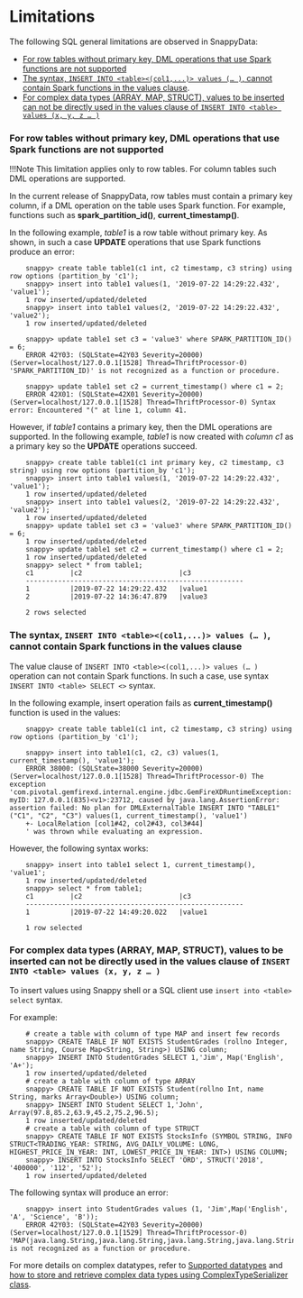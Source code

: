 # Limitations

The following SQL general limitations are observed in SnappyData:

*	[For row tables without primary key, DML operations that use Spark functions are not supported](#limitation1)
*	[The syntax, `INSERT INTO <table><(col1,...)> values (… )`, cannot contain Spark functions in the values clause](#limitation2).
*	[For complex data types (ARRAY, MAP, STRUCT), values to be inserted can not be directly used in the values clause of `INSERT INTO <table> values (x, y, z … )`](#limitation3)

<a id="limitation1"></a>
### For row tables without primary key, DML operations that use Spark functions are not supported

!!!Note
	This limitation applies only to row tables. For column tables such DML operations are supported.

In the current release of SnappyData, row tables must contain a primary key column, if a DML operation on the table uses Spark function. For example, functions such as **spark_partition_id()**, **current_timestamp()**.

In the following example, *table1* is a row table without primary key. As shown, in such a case **UPDATE** operations that use Spark functions produce an error:


        snappy> create table table1(c1 int, c2 timestamp, c3 string) using row options (partition_by 'c1');
        snappy> insert into table1 values(1, '2019-07-22 14:29:22.432', 'value1');
        1 row inserted/updated/deleted
        snappy> insert into table1 values(2, '2019-07-22 14:29:22.432', 'value2');
        1 row inserted/updated/deleted

        snappy> update table1 set c3 = 'value3' where SPARK_PARTITION_ID() = 6;
        ERROR 42Y03: (SQLState=42Y03 Severity=20000) (Server=localhost/127.0.0.1[1528] Thread=ThriftProcessor-0) 'SPARK_PARTITION_ID)' is not recognized as a function or procedure.

        snappy> update table1 set c2 = current_timestamp() where c1 = 2;
        ERROR 42X01: (SQLState=42X01 Severity=20000) (Server=localhost/127.0.0.1[1528] Thread=ThriftProcessor-0) Syntax error: Encountered "(" at line 1, column 41.

However, if *table1* contains a primary key, then the DML operations are supported. In the following example, *table1* is now created with *column c1* as a primary key so the **UPDATE** operations succeed. 

        snappy> create table table1(c1 int primary key, c2 timestamp, c3 string) using row options (partition_by 'c1');
        snappy> insert into table1 values(1, '2019-07-22 14:29:22.432', 'value1');
        1 row inserted/updated/deleted
        snappy> insert into table1 values(2, '2019-07-22 14:29:22.432', 'value2');
        1 row inserted/updated/deleted
        snappy> update table1 set c3 = 'value3' where SPARK_PARTITION_ID() = 6;
        1 row inserted/updated/deleted
        snappy> update table1 set c2 = current_timestamp() where c1 = 2;
        1 row inserted/updated/deleted
        snappy> select * from table1;
        c1         |c2                        |c3             
        ------------------------------------------------------
        1          |2019-07-22 14:29:22.432   |value1         
        2          |2019-07-22 14:36:47.879   |value3         

        2 rows selected

<a id="limitation2"></a>
### The syntax, `INSERT INTO <table><(col1,...)> values (… )`, cannot contain Spark functions in the values clause

The value clause of `INSERT INTO <table><(col1,...)> values (… ) `operation can not contain Spark functions. In such a case, use syntax `INSERT INTO <table> SELECT <>` syntax.

In the following example, insert operation fails as **current_timestamp()** function is used in the values:


        snappy> create table table1(c1 int, c2 timestamp, c3 string) using row options (partition_by 'c1');

        snappy> insert into table1(c1, c2, c3) values(1, current_timestamp(), 'value1');
        ERROR 38000: (SQLState=38000 Severity=20000) (Server=localhost/127.0.0.1[1528] Thread=ThriftProcessor-0) The exception 'com.pivotal.gemfirexd.internal.engine.jdbc.GemFireXDRuntimeException: myID: 127.0.0.1(835)<v1>:23712, caused by java.lang.AssertionError: assertion failed: No plan for DMLExternalTable INSERT INTO "TABLE1"("C1", "C2", "C3") values(1, current_timestamp(), 'value1')
        +- LocalRelation [col1#42, col2#43, col3#44]
        ' was thrown while evaluating an expression.


However, the following syntax works:

        snappy> insert into table1 select 1, current_timestamp(), 'value1';
        1 row inserted/updated/deleted
        snappy> select * from table1;
        c1         |c2                        |c3             
        ------------------------------------------------------
        1          |2019-07-22 14:49:20.022   |value1         

        1 row selected

<a id="limitation3"></a>
### For complex data types (ARRAY, MAP, STRUCT), values to be inserted can not be directly used in the values clause of `INSERT INTO <table> values (x, y, z … )`

To insert values using Snappy shell or a SQL client use `insert into <table> select` syntax.

For example: 

        # create a table with column of type MAP and insert few records
        snappy> CREATE TABLE IF NOT EXISTS StudentGrades (rollno Integer, name String, Course Map<String, String>) USING column;
        snappy> INSERT INTO StudentGrades SELECT 1,'Jim', Map('English', 'A+');
        1 row inserted/updated/deleted
        # create a table with column of type ARRAY
        snappy> CREATE TABLE IF NOT EXISTS Student(rollno Int, name String, marks Array<Double>) USING column;
        snappy> INSERT INTO Student SELECT 1,'John', Array(97.8,85.2,63.9,45.2,75.2,96.5);
        1 row inserted/updated/deleted
        # create a table with column of type STRUCT
        snappy> CREATE TABLE IF NOT EXISTS StocksInfo (SYMBOL STRING, INFO STRUCT<TRADING_YEAR: STRING, AVG_DAILY_VOLUME: LONG, HIGHEST_PRICE_IN_YEAR: INT, LOWEST_PRICE_IN_YEAR: INT>) USING COLUMN;
        snappy> INSERT INTO StocksInfo SELECT 'ORD', STRUCT('2018', '400000', '112', '52');
        1 row inserted/updated/deleted


The following syntax will produce an error:


        snappy> insert into StudentGrades values (1, 'Jim',Map('English', 'A', 'Science', 'B'));
        ERROR 42Y03: (SQLState=42Y03 Severity=20000) (Server=localhost/127.0.0.1[1529] Thread=ThriftProcessor-0) 'MAP(java.lang.String,java.lang.String,java.lang.String,java.lang.String)' is not recognized as a function or procedure.

For more details on complex datatypes, refer to [Supported datatypes](misc/supported_datatypes.md) and [how to store and retrieve complex data types using ComplexTypeSerializer class](../howto/store_retrieve_complex_datatypes_JDBC.md).
